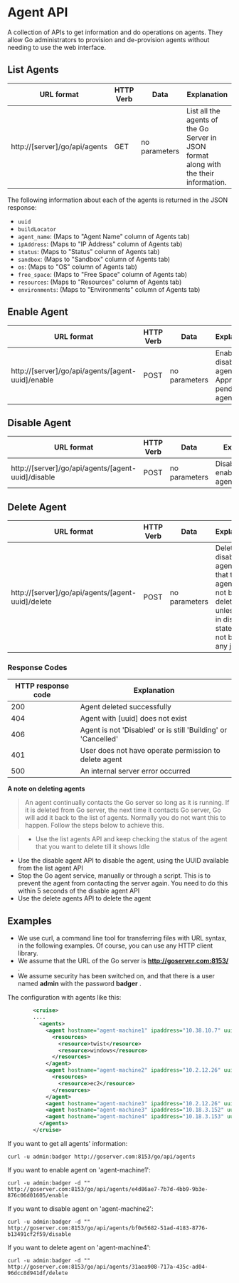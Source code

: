 # Agent API

A collection of APIs to get information and do operations on agents. They allow Go administrators to provision and de-provision agents without needing to use the web interface.

## List Agents

| URL format | HTTP Verb | Data | Explanation |
|------------|-----------|------|-------------|
| http://[server]/go/api/agents | GET | no parameters | List all the agents of the Go Server in JSON format along with the their information. |

The following information about each of the agents is returned in the JSON response:

-   `uuid`
-   `buildLocator`
-   `agent_name`: (Maps to "Agent Name" column of Agents tab)
-   `ipAddress`: (Maps to "IP Address" column of Agents tab)
-   `status`: (Maps to "Status" column of Agents tab)
-   `sandbox`: (Maps to "Sandbox" column of Agents tab)
-   `os`: (Maps to "OS" column of Agents tab)
-   `free_space`: (Maps to "Free Space" column of Agents tab)
-   `resources`: (Maps to "Resources" column of Agents tab)
-   `environments`: (Maps to "Environments" column of Agents tab)

## Enable Agent

| URL format | HTTP Verb | Data | Explanation |
|------------|-----------|------|-------------|
| http://[server]/go/api/agents/[agent-uuid]/enable |POST |no parameters |Enable a disabled agent. Approve a pending agent. |

## Disable Agent

| URL format | HTTP Verb | Data | Explanation |
|------------|-----------|------|-------------|
| http://[server]/go/api/agents/[agent-uuid]/disable |POST |no parameters |Disable an enabled/pending agent. |

## Delete Agent

| URL format | HTTP Verb | Data | Explanation |
|------------|-----------|------|-------------|
| http://[server]/go/api/agents/[agent-uuid]/delete | POST | no parameters | Delete a disabled agent. Note that the agent will not be deleted unless it is in disabled state and is not building any job. |

### Response Codes

| HTTP response code | Explanation |
|--------------------|-------------|
| 200 | Agent deleted successfully |
| 404 | Agent with [uuid] does not exist |
| 406 | Agent is not 'Disabled' or is still 'Building' or 'Cancelled' |
| 401 | User does not have operate permission to delete agent |
| 500 | An internal server error occurred |

**A note on deleting agents**

>An agent continually contacts the Go server so long as it is running. If it is deleted from Go server, the next time it contacts Go server, Go will add it back to the list of agents. Normally you do not want this to happen. Follow the steps below to achieve this.

>-   Use the list agents API and keep checking the status of the agent that you want to delete till it shows Idle
-   Use the disable agent API to disable the agent, using the UUID available from the list agent API
-   Stop the Go agent service, manually or through a script. This is to prevent the agent from contacting the server again. You need to do this within 5 seconds of the disable agent API
-   Use the delete agents API to delete the agent

## Examples

-   We use curl, a command line tool for transferring files with URL syntax, in the following examples. Of course, you can use any HTTP client library.
-   We assume that the URL of the Go server is **http://goserver.com:8153/** .
-   We assume security has been switched on, and that there is a user named **admin** with the password **badger** .

The configuration with agents like this:

```xml
        <cruise>
        ....
          <agents>
            <agent hostname="agent-machine1" ipaddress="10.38.10.7" uuid="e4d86ae7-7b7d-4bb9-9b3e-876c06d01605" isDenied="true">
              <resources>
                <resource>twist</resource>
                <resource>windows</resource>
              </resources>
            </agent>
            <agent hostname="agent-machine2" ipaddress="10.2.12.26" uuid="bf0e5682-51ad-4183-8776-b13491cf2f59">
              <resources>
                <resource>ec2</resource>
              </resources>
            </agent>
            <agent hostname="agent-machine3" ipaddress="10.2.12.26" uuid="259f7a6b-f386-4d10-bee3-28997678c05c"/>
            <agent hostname="agent-machine3" ipaddress="10.18.3.152" uuid="098d4904-0533-4160-8c92-077849cd52df" />
            <agent hostname="agent-machine4" ipaddress="10.18.3.153" uuid="31aea908-717a-435c-ad04-96dcc8d941df" isDisabled="true">
          </agents>
        </cruise>
```

If you want to get all agents' information:

```
curl -u admin:badger http://goserver.com:8153/go/api/agents
```

If you want to enable agent on 'agent-machine1':

```
curl -u admin:badger -d "" http://goserver.com:8153/go/api/agents/e4d86ae7-7b7d-4bb9-9b3e-876c06d01605/enable
```

If you want to disable agent on 'agent-machine2':

```
curl -u admin:badger -d "" http://goserver.com:8153/go/api/agents/bf0e5682-51ad-4183-8776-b13491cf2f59/disable
```

If you want to delete agent on 'agent-machine4':

```
curl -u admin:badger -d "" http://goserver.com:8153/go/api/agents/31aea908-717a-435c-ad04-96dcc8d941df/delete
```
